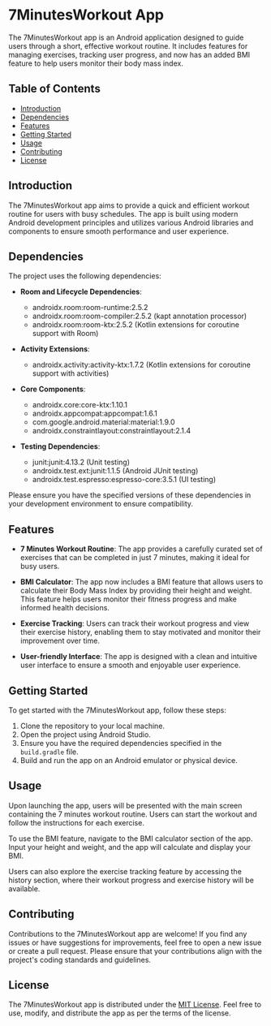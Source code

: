 # 7MinutesWorkout App

The 7MinutesWorkout app is an Android application designed to guide users through a short, effective workout routine. It includes features for managing exercises, tracking user progress, and now has an added BMI feature to help users monitor their body mass index.

## Table of Contents
- [Introduction](#introduction)
- [Dependencies](#dependencies)
- [Features](#features)
- [Getting Started](#getting-started)
- [Usage](#usage)
- [Contributing](#contributing)
- [License](#license)

## Introduction

The 7MinutesWorkout app aims to provide a quick and efficient workout routine for users with busy schedules. The app is built using modern Android development principles and utilizes various Android libraries and components to ensure smooth performance and user experience.

## Dependencies

The project uses the following dependencies:

- **Room and Lifecycle Dependencies**:
  - androidx.room:room-runtime:2.5.2
  - androidx.room:room-compiler:2.5.2 (kapt annotation processor)
  - androidx.room:room-ktx:2.5.2 (Kotlin extensions for coroutine support with Room)

- **Activity Extensions**:
  - androidx.activity:activity-ktx:1.7.2 (Kotlin extensions for coroutine support with activities)

- **Core Components**:
  - androidx.core:core-ktx:1.10.1
  - androidx.appcompat:appcompat:1.6.1
  - com.google.android.material:material:1.9.0
  - androidx.constraintlayout:constraintlayout:2.1.4

- **Testing Dependencies**:
  - junit:junit:4.13.2 (Unit testing)
  - androidx.test.ext:junit:1.1.5 (Android JUnit testing)
  - androidx.test.espresso:espresso-core:3.5.1 (UI testing)

Please ensure you have the specified versions of these dependencies in your development environment to ensure compatibility.

## Features

- **7 Minutes Workout Routine**: The app provides a carefully curated set of exercises that can be completed in just 7 minutes, making it ideal for busy users.

- **BMI Calculator**: The app now includes a BMI feature that allows users to calculate their Body Mass Index by providing their height and weight. This feature helps users monitor their fitness progress and make informed health decisions.

- **Exercise Tracking**: Users can track their workout progress and view their exercise history, enabling them to stay motivated and monitor their improvement over time.

- **User-friendly Interface**: The app is designed with a clean and intuitive user interface to ensure a smooth and enjoyable user experience.

## Getting Started

To get started with the 7MinutesWorkout app, follow these steps:

1. Clone the repository to your local machine.
2. Open the project using Android Studio.
3. Ensure you have the required dependencies specified in the `build.gradle` file.
4. Build and run the app on an Android emulator or physical device.

## Usage

Upon launching the app, users will be presented with the main screen containing the 7 minutes workout routine. Users can start the workout and follow the instructions for each exercise.

To use the BMI feature, navigate to the BMI calculator section of the app. Input your height and weight, and the app will calculate and display your BMI.

Users can also explore the exercise tracking feature by accessing the history section, where their workout progress and exercise history will be available.

## Contributing

Contributions to the 7MinutesWorkout app are welcome! If you find any issues or have suggestions for improvements, feel free to open a new issue or create a pull request. Please ensure that your contributions align with the project's coding standards and guidelines.

## License

The 7MinutesWorkout app is distributed under the [MIT License](LICENSE). Feel free to use, modify, and distribute the app as per the terms of the license.
